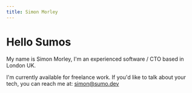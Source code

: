 ```yaml
---
title: Simon Morley
---
```


# Hello Sumos

My name is Simon Morley, I'm an experienced software / CTO based in London UK. 

I'm currently available for freelance work. If you'd like to talk about your tech, you can reach me at: simon@sumo.dev
